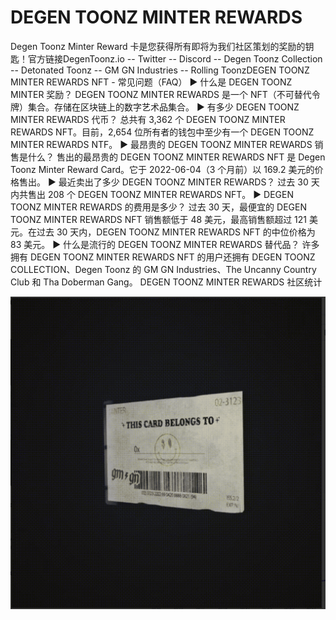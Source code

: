 # DEGEN TOONZ MINTER REWARDS

Degen Toonz Minter Reward 卡是您获得所有即将为我们社区策划的奖励的钥匙！官方链接DegenToonz.io -- Twitter -- Discord -- Degen Toonz Collection -- Detonated Toonz -- GM GN Industries -- Rolling ToonzDEGEN TOONZ MINTER REWARDS NFT - 常见问题（FAQ）
▶ 什么是 DEGEN TOONZ MINTER 奖励？
DEGEN TOONZ MINTER REWARDS 是一个 NFT（不可替代令牌）集合。存储在区块链上的数字艺术品集合。
▶ 有多少 DEGEN TOONZ MINTER REWARDS 代币？
总共有 3,362 个 DEGEN TOONZ MINTER REWARDS NFT。目前，2,654 位所有者的钱包中至少有一个 DEGEN TOONZ MINTER REWARDS NTF。
▶ 最昂贵的 DEGEN TOONZ MINTER REWARDS 销售是什么？
售出的最昂贵的 DEGEN TOONZ MINTER REWARDS NFT 是 Degen Toonz Minter Reward Card。它于 2022-06-04（3 个月前）以 169.2 美元的价格售出。
▶ 最近卖出了多少 DEGEN TOONZ MINTER REWARDS？
过去 30 天内共售出 208 个 DEGEN TOONZ MINTER REWARDS NFT。
▶ DEGEN TOONZ MINTER REWARDS 的费用是多少？
过去 30 天，最便宜的 DEGEN TOONZ MINTER REWARDS NFT 销售额低于 48 美元，最高销售额超过 121 美元。在过去 30 天内，DEGEN TOONZ MINTER REWARDS NFT 的中位价格为 83 美元。
▶ 什么是流行的 DEGEN TOONZ MINTER REWARDS 替代品？
许多拥有 DEGEN TOONZ MINTER REWARDS NFT 的用户还拥有 DEGEN TOONZ COLLECTION、Degen Toonz 的 GM GN Industries、The Uncanny Country Club 和 Tha Doberman Gang。
DEGEN TOONZ MINTER REWARDS 社区统计

![nft](微信截图_20220902210648.png)
